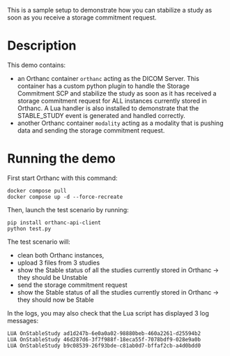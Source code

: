 This is a sample setup to demonstrate how you can stabilize a study as soon as you receive
a storage commitment request.

# Description

This demo contains:

- an Orthanc container `orthanc` acting as the DICOM Server.  This container has a custom python plugin
  to handle the Storage Commitment SCP and stabilize the study as soon as it has received
  a storage commitment request for ALL instances currently stored in Orthanc.
  A Lua handler is also installed to demonstrate that the STABLE_STUDY event is generated and handled correctly.
- another Orthanc container `modality` acting as a modality that is pushing data and sending the storage commitment request. 


# Running the demo

First start Orthanc with this command:

```
docker compose pull
docker compose up -d --force-recreate
```

Then, launch the test scenario by running:

```
pip install orthanc-api-client
python test.py
```

The test scenario will:
- clean both Orthanc instances, 
- upload 3 files from 3 studies
- show the Stable status of all the studies currently stored in Orthanc -> they should be Unstable
- send the storage commitment request
- show the Stable status of all the studies currently stored in Orthanc -> they should now be Stable

In the logs, you may also check that the Lua script has displayed 3 log messages:

```
LUA OnStableStudy ad1d247b-6e0a0a02-98880beb-460a2261-d25594b2
LUA OnStableStudy 46d287d6-3f7f988f-18eca55f-7078bdf9-028e9a0b
LUA OnStableStudy b9c08539-26f93bde-c81ab0d7-bffaf2cb-a4d0bdd0
```